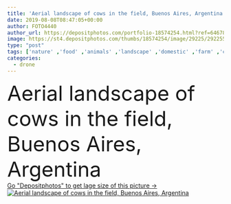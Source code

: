 ```yaml
---
title: 'Aerial landscape of cows in the field, Buenos Aires, Argentina'
date: 2019-08-08T08:47:05+00:00
author: FOTO4440
author_url: https://depositphotos.com/portfolio-18574254.html?ref=64678756
image: https://st4.depositphotos.com/thumbs/18574254/image/29225/292255330/api_thumb_450.jpg?forcejpeg=true
type: "post"
tags: ['nature' ,'food' ,'animals' ,'landscape' ,'domestic' ,'farm' ,'countryside' ,'farming' ,'economy' ,'livestock' ,'mammals' ,'herd' ,'cows' ,'argentina' ,'heifers' ,'patagonia' ,'steers' ,'pampas' ,'farm work' ,'cattle raising' ,'meat production' ,'livestock breeding' ,'feed lot' ,'aerial landscape' ,'aerial view landscape' ,'La Pampa' ,'buenos aires province' ,'drone view' ,'breeding cows' ,'agro business' ,'grass feed' ,'pampas region' ,'pampas province' ,'agro production' ]
categories: 
  - drone
---
```

<div aling="center">
            <font size="60"> Aerial landscape of cows in the field, Buenos Aires, Argentina</font>   
</div>
<div>
    <a href='https://st4.depositphotos.com/thumbs/18574254/image/29225/292255330/api_thumb_450.jpg?forcejpeg=true?ref=64678756' target=_blank > Go "Depositphotos" to get lage size of this picture ->
        <img href='https://st4.depositphotos.com/thumbs/18574254/image/29225/292255330/api_thumb_450.jpg?forcejpeg=true?ref=64678756' src='https://st4.depositphotos.com/18574254/29225/i/950/depositphotos_292255330-stock-photo-aerial-landscape-cows-field-buenos.jpg?forcejpeg=true' alt='Aerial landscape of cows in the field, Buenos Aires, Argentina' >
    </a>
</div>
